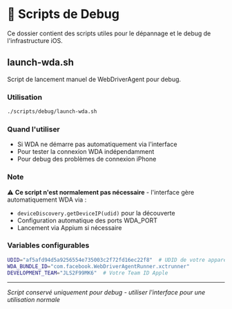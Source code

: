 # 🔧 Scripts de Debug

Ce dossier contient des scripts utiles pour le dépannage et le debug de l'infrastructure iOS.

## launch-wda.sh

Script de lancement manuel de WebDriverAgent pour debug.

### Utilisation

```bash
./scripts/debug/launch-wda.sh
```

### Quand l'utiliser

- Si WDA ne démarre pas automatiquement via l'interface
- Pour tester la connexion WDA indépendamment
- Pour debug des problèmes de connexion iPhone

### Note

⚠️ **Ce script n'est normalement pas nécessaire** - l'interface gère automatiquement WDA via :
- `deviceDiscovery.getDeviceIP(udid)` pour la découverte
- Configuration automatique des ports WDA_PORT
- Lancement via Appium si nécessaire

### Variables configurables

```bash
UDID="af5afd94d5a9256554e735003c2f72fd16ec22f8"  # UDID de votre appareil
WDA_BUNDLE_ID="com.facebook.WebDriverAgentRunner.xctrunner"
DEVELOPMENT_TEAM="JLS2F99MK6"  # Votre Team ID Apple
```

---

*Script conservé uniquement pour debug - utiliser l'interface pour une utilisation normale*